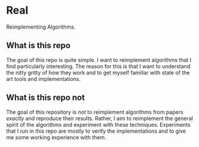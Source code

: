 # Real
Reimplementing Algorithms.

## What is this repo
The goal of this repo is quite simple. I want to reimplement algorithms that I find particularly interesting. The reason for this is that I want to understand the nitty gritty of how they work and to get myself familiar with state of the art tools and implementations.

## What is this repo not
The goal of this repository is *not* to reimplement algorithms from papers *exactly* and reproduce their results. Rather, I aim to reimplement the general spirit of the algorithms and experiment with these techniques. Experiments that I run in this repo are mostly to verify the implementations and to give me some working experience with them.
